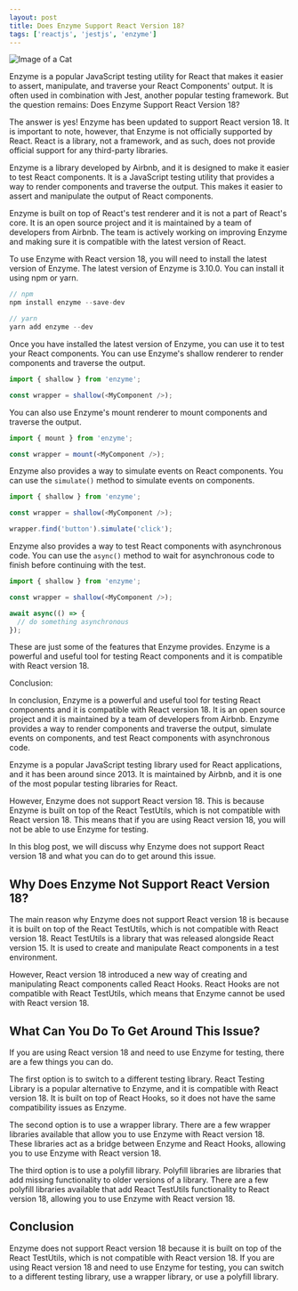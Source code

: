 ```yaml
---
layout: post
title: Does Enzyme Support React Version 18?
tags: ['reactjs', 'jestjs', 'enzyme']
---
```


![Image of a Cat](http://source.unsplash.com/1600x900/?cat)

Enzyme is a popular JavaScript testing utility for React that makes it easier to assert, manipulate, and traverse your React Components' output. It is often used in combination with Jest, another popular testing framework. But the question remains: Does Enzyme Support React Version 18?

The answer is yes! Enzyme has been updated to support React version 18. It is important to note, however, that Enzyme is not officially supported by React. React is a library, not a framework, and as such, does not provide official support for any third-party libraries.

Enzyme is a library developed by Airbnb, and it is designed to make it easier to test React components. It is a JavaScript testing utility that provides a way to render components and traverse the output. This makes it easier to assert and manipulate the output of React components.

Enzyme is built on top of React's test renderer and it is not a part of React's core. It is an open source project and it is maintained by a team of developers from Airbnb. The team is actively working on improving Enzyme and making sure it is compatible with the latest version of React.

To use Enzyme with React version 18, you will need to install the latest version of Enzyme. The latest version of Enzyme is 3.10.0. You can install it using npm or yarn.

```javascript
// npm
npm install enzyme --save-dev

// yarn
yarn add enzyme --dev
```

Once you have installed the latest version of Enzyme, you can use it to test your React components. You can use Enzyme's shallow renderer to render components and traverse the output.

```javascript
import { shallow } from 'enzyme';

const wrapper = shallow(<MyComponent />);
```

You can also use Enzyme's mount renderer to mount components and traverse the output.

```javascript
import { mount } from 'enzyme';

const wrapper = mount(<MyComponent />);
```

Enzyme also provides a way to simulate events on React components. You can use the `simulate()` method to simulate events on components.

```javascript
import { shallow } from 'enzyme';

const wrapper = shallow(<MyComponent />);

wrapper.find('button').simulate('click');
```

Enzyme also provides a way to test React components with asynchronous code. You can use the `async()` method to wait for asynchronous code to finish before continuing with the test.

```javascript
import { shallow } from 'enzyme';

const wrapper = shallow(<MyComponent />);

await async(() => {
  // do something asynchronous
});
```

These are just some of the features that Enzyme provides. Enzyme is a powerful and useful tool for testing React components and it is compatible with React version 18.

Conclusion:

In conclusion, Enzyme is a powerful and useful tool for testing React components and it is compatible with React version 18. It is an open source project and it is maintained by a team of developers from Airbnb. Enzyme provides a way to render components and traverse the output, simulate events on components, and test React components with asynchronous code.

Enzyme is a popular JavaScript testing library used for React applications, and it has been around since 2013. It is maintained by Airbnb, and it is one of the most popular testing libraries for React.

However, Enzyme does not support React version 18. This is because Enzyme is built on top of the React TestUtils, which is not compatible with React version 18. This means that if you are using React version 18, you will not be able to use Enzyme for testing.

In this blog post, we will discuss why Enzyme does not support React version 18 and what you can do to get around this issue.

## Why Does Enzyme Not Support React Version 18?

The main reason why Enzyme does not support React version 18 is because it is built on top of the React TestUtils, which is not compatible with React version 18. React TestUtils is a library that was released alongside React version 15. It is used to create and manipulate React components in a test environment.

However, React version 18 introduced a new way of creating and manipulating React components called React Hooks. React Hooks are not compatible with React TestUtils, which means that Enzyme cannot be used with React version 18.

## What Can You Do To Get Around This Issue?

If you are using React version 18 and need to use Enzyme for testing, there are a few things you can do.

The first option is to switch to a different testing library. React Testing Library is a popular alternative to Enzyme, and it is compatible with React version 18. It is built on top of React Hooks, so it does not have the same compatibility issues as Enzyme.

The second option is to use a wrapper library. There are a few wrapper libraries available that allow you to use Enzyme with React version 18. These libraries act as a bridge between Enzyme and React Hooks, allowing you to use Enzyme with React version 18.

The third option is to use a polyfill library. Polyfill libraries are libraries that add missing functionality to older versions of a library. There are a few polyfill libraries available that add React TestUtils functionality to React version 18, allowing you to use Enzyme with React version 18.

## Conclusion

Enzyme does not support React version 18 because it is built on top of the React TestUtils, which is not compatible with React version 18. If you are using React version 18 and need to use Enzyme for testing, you can switch to a different testing library, use a wrapper library, or use a polyfill library.